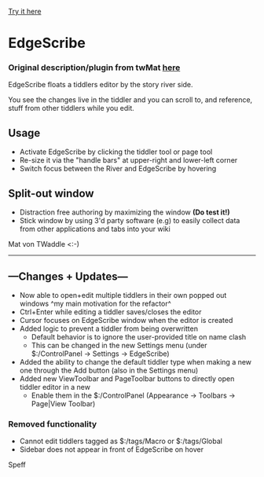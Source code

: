 [Try it here](https://speff.github.io/tw-speff/)

# EdgeScribe
### **Original description/plugin from twMat [here](https://sideeditor.tiddlyspot.com/)**
EdgeScribe floats a tiddlers editor by the story river side.

You see the changes live in the tiddler and you can scroll to, and reference, stuff from other tiddlers while you edit.

## Usage

* Activate EdgeScribe by clicking the tiddler tool or page tool
* Re-size it via the "handle bars" at upper-right and lower-left corner
* Switch focus between the River and EdgeScribe by hovering

## Split-out window

* Distraction free authoring by maximizing the window __(Do test it!)__
* Stick window by using 3'd party software (e.g) to easily collect data from other applications and tabs into your wiki

Mat von TWaddle <:-)

------------------

## —Changes + Updates—

* Now able to open+edit multiple tiddlers in their own popped out windows
^my main motivation for the refactor^
* Ctrl+Enter while editing a tiddler saves/closes the editor
* Cursor focuses on EdgeScribe window when the editor is created
* Added logic to prevent a tiddler from being overwritten
    * Default behavior is to ignore the user-provided title on name clash
    * This can be changed in the new Settings menu (under $:/ControlPanel -> Settings -> EdgeScribe)
* Added the ability to change the default tiddler type when making a new one through the Add button (also in the Settings menu)
* Added new ViewToolbar and PageToolbar buttons to directly open tiddler editor in a new
    * Enable them in the $:/ControlPanel (Appearance -> Toolbars -> Page|View Toolbar)

### Removed functionality

* Cannot edit tiddlers tagged as \$:/tags/Macro or \$:/tags/Global
* Sidebar does not appear in front of EdgeScribe on hover

Speff

